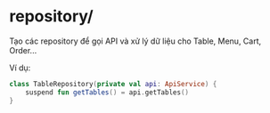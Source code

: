 # repository/

Tạo các repository để gọi API và xử lý dữ liệu cho Table, Menu, Cart, Order...

Ví dụ:
```kotlin
class TableRepository(private val api: ApiService) {
    suspend fun getTables() = api.getTables()
}
``` 